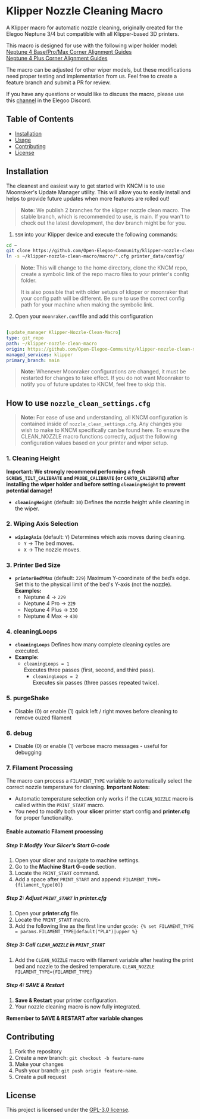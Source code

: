 # Klipper Nozzle Cleaning Macro

A Klipper macro for automatic nozzle cleaning, originally created for the Elegoo Neptune 3/4 but compatible with all Klipper-based 3D printers.

This macro is designed for use with the following wiper holder model:  
[Neptune 4 Base/Pro/Max Corner Alignment Guides](https://www.printables.com/model/1196153-neptune-4-corner-alignment-guides-promax)  
[Neptune 4 Plus Corner Alignment Guides](https://www.printables.com/model/1221208-neptune-4-plus-corner-guide-with-wiper)

The macro can be adjusted for other wiper models, but these modifications need proper testing and implementation from us. Feel free to create a feature branch and submit a PR for review.

If you have any questions or would like to discuss the macro, please use this [channel](https://discord.com/channels/969282195552346202/1342271498915807243) in the Elegoo Discord.

## Table of Contents
- [Installation](#installation)
- [Usage](#usage)
- [Contributing](#contributing)
- [License](#license)

## Installation

The cleanest and easiest way to get started with KNCM is to use Moonraker's Update Manager utility. This will allow you to easily install and helps to provide future updates when more features are rolled out!

> **Note:**
> We publish 2 branches for the klipper nozzle clean macro. The stable branch, which is recommended to use, is main. If you wan't to check out the latest development, the dev branch might be for you.

1. `SSH` into your Klipper device and execute the following commands:
```bash
cd ~
git clone https://github.com/Open-Elegoo-Community/klipper-nozzle-clean-macro.git
ln -s ~/klipper-nozzle-clean-macro/macro/*.cfg printer_data/config/
```

> **Note:**
> This will change to the home directory, clone the KNCM repo, create a symbolic link of the repo macro files to your printer's config folder.
> 
> It is also possible that with older setups of klipper or moonraker that your config path will be different. Be sure to use the correct config path for your machine when making the symbolic link.

2. Open your `moonraker.conf`file and add this configuration
```yaml

[update_manager Klipper-Nozzle-Clean-Macro]
type: git_repo
path: ~/klipper-nozzle-clean-macro
origin: https://github.com/Open-Elegoo-Community/klipper-nozzle-clean-macro.git
managed_services: klipper
primary_branch: main

```

> **Note:**
> Whenever Moonraker configurations are changed, it must be restarted for changes to take effect. If you do not want Moonraker to notify you of future updates to KNCM, feel free to skip this.

## How to use `nozzle_clean_settings.cfg`
>**Note:**
> For ease of use and understanding, all KNCM configuration is contained inside of `nozzle_clean_settings.cfg`. Any changes you wish to make to KNCM specifically can be found here.
> To ensure the CLEAN_NOZZLE macro functions correctly, adjust the following configuration values based on your printer and wiper setup.

### 1. Cleaning Height
**Important: We strongly recommend performing a fresh `SCREWS_TILT_CALIBRATE` and `PROBE_CALIBRATE` (or `CARTO_CALIBRATE`) after installing the wiper holder and before setting `cleaningHeight` to prevent potential damage!**

- **`cleaningHeight`** (default: `30`)
  Defines the nozzle height while cleaning in the wiper.

### 2. Wiping Axis Selection
- **`wipingAxis`** (default: `Y`)
  Determines which axis moves during cleaning.
  - `Y` → The bed moves.
  - `X` → The nozzle moves.

### 3. Printer Bed Size
- **`printerBedYMax`** (default: `229`)
  Maximum Y-coordinate of the bed’s edge.
  Set this to the physical limit of the bed's Y-axis (not the nozzle).
  **Examples:**
  - Neptune 4 → `229`
  - Neptune 4 Pro → `229`
  - Neptune 4 Plus → `330`
  - Neptune 4 Max → `430`

### 4. cleaningLoops
- **`cleaningLoops`** Defines how many complete cleaning cycles are executed.
- **Example:**
  - `cleaningLoops = 1`  
      Executes three passes (first, second, and third pass).
    - `cleaningLoops = 2`  
      Executes six passes (three passes repeated twice).

### 5. purgeShake
- Disable (0) or enable (1) quick left / right moves before cleaning to remove ouzed filament

### 6. debug
- Disable (0) or enable (1) verbose macro messages - useful for debugging

### 7. Filament Processing
The macro can process a `FILAMENT_TYPE` variable to automatically select the correct nozzle temperature for cleaning.
**Important Notes:**
- Automatic temperature selection only works if the `CLEAN_NOZZLE` macro is called within the `PRINT_START` macro.
- You need to modify both your **slicer** printer start config and **printer.cfg** for proper functionality.

#### Enable automatic Filament processing
##### Step 1: Modify Your Slicer’s Start G-code
1. Open your slicer and navigate to machine settings.
2. Go to the **Machine Start G-code** section.
3. Locate the `PRINT_START` command.
4. Add a space after `PRINT_START` and append:
`FILAMENT_TYPE={filament_type[0]}`

##### Step 2: Adjust `PRINT_START` in **printer.cfg**
1. Open your **printer.cfg** file.
2. Locate the `PRINT_START` macro.
3. Add the following line as the first line under `gcode:`
`{% set FILAMENT_TYPE = params.FILAMENT_TYPE|default("PLA")|upper %}`

##### Step 3: Call `CLEAN_NOZZLE` in `PRINT_START`
1. Add the `CLEAN_NOZZLE` macro with filament variable after heating the print bed and nozzle to the desired temperature.
`CLEAN_NOZZLE FILAMENT_TYPE={FILAMENT_TYPE}`

##### Step 4: SAVE & Restart
1. **Save & Restart** your printer configuration.
2. Your nozzle cleaning macro is now fully integrated.

**Remember to SAVE & RESTART after variable changes**

## Contributing
1. Fork the repository
2. Create a new branch: `git checkout -b feature-name`
3. Make your changes
4. Push your branch: `git push origin feature-name`.
5. Create a pull request

## License
This project is licensed under the [GPL-3.0 license](LICENSE).